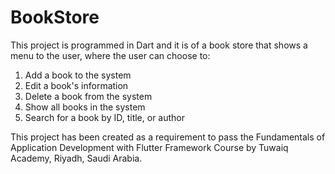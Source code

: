 # BookStore

This project is programmed in Dart and it is of a book store that shows a menu to the user, where the user can choose to:

1. Add a book to the system
2. Edit a book's information
3. Delete a book from the system
4. Show all books in the system
5. Search for a book by ID, title, or author

This project has been created as a requirement to pass the Fundamentals of Application Development with Flutter Framework Course by Tuwaiq Academy, Riyadh, Saudi Arabia.
